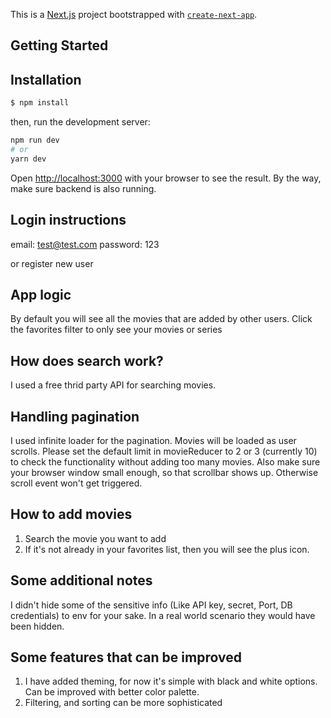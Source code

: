 This is a [Next.js](https://nextjs.org/) project bootstrapped with [`create-next-app`](https://github.com/vercel/next.js/tree/canary/packages/create-next-app).

## Getting Started

## Installation

```bash
$ npm install
```

then, run the development server:

```bash
npm run dev
# or
yarn dev
```

Open [http://localhost:3000](http://localhost:3000) with your browser to see the result.
By the way, make sure backend is also running.

## Login instructions
email: test@test.com
password: 123

or register new user

## App logic
By default you will see all the movies that are added by other users.
Click the favorites filter to only see your movies or series

## How does search work?
I used a free thrid party API for searching movies.

## Handling pagination
I used infinite loader for the pagination. Movies will be loaded as user scrolls.
Please set the default limit in movieReducer to 2 or 3 (currently 10) to check the functionality without adding too many movies.
Also make sure your browser window small enough, so that scrollbar shows up. Otherwise scroll event won't get triggered.

## How to add movies
1. Search the movie you want to add
2. If it's not already in your favorites list, then you will see the plus icon.

## Some additional notes
I didn't hide some of the sensitive info (Like API key, secret, Port, DB credentials) to env for your sake. In a real world scenario they would have been hidden.

## Some features that can be improved
1. I have added theming, for now it's simple with black and white options. Can be improved with better color palette.
2. Filtering, and sorting can be more sophisticated